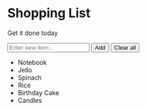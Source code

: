 <!DOCTYPE html>
<html lang="en">
<head>
    <meta charset="UTF-8">
    <meta http-equiv="X-UA-Compatible" content="IE=edge">
    <meta name="viewport" content="width=device-width, initial-scale=1.0">
    <title>Shopping List Practice</title>
    <link rel="stylesheet" type="text/css" href="style.css">
</head>
<body>
    <div id = heading>
        <h1>Shopping List</h1>
        <p>Get it done today</p>
    </div>
    <div id = inputblock>
        <input id="userinput" type="text" placeholder="Enter new item...">
        <button id="enter">Add</button>
        <button id="clear">Clear all</button>
    </div>
    <div>
        <ul>
            <li>Notebook</li>
            <li>Jello</li>
            <li>Spinach</li>
            <li>Rice</li>
            <li>Birthday Cake</li>
            <li>Candles</li>
        </ul>
    </div>
    <script type="text/javascript" src="script.js"></script>
</body>
</html>
